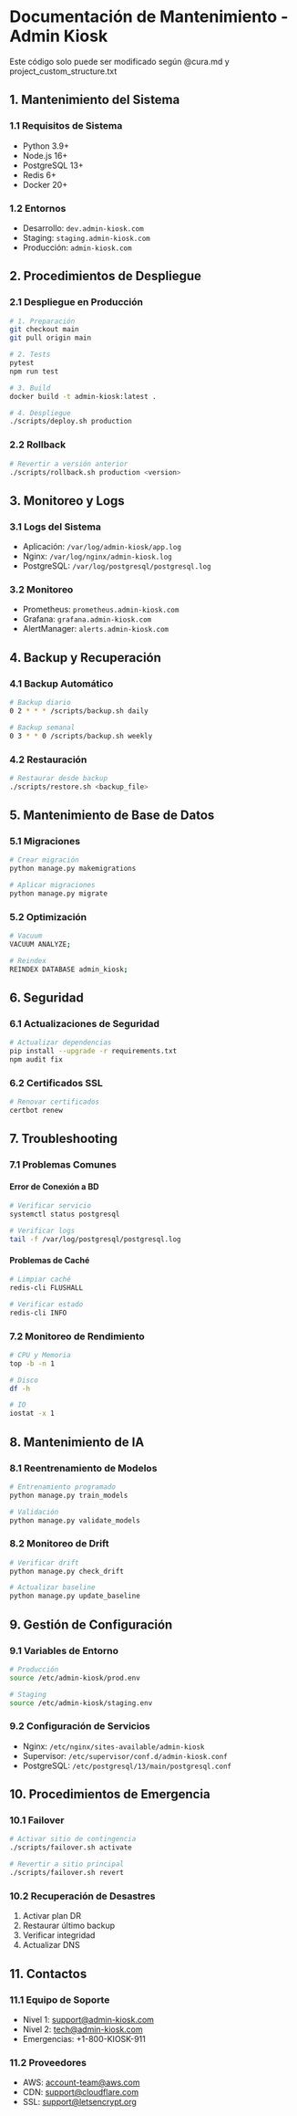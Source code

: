 # Documentación de Mantenimiento - Admin Kiosk
Este código solo puede ser modificado según @cura.md y project_custom_structure.txt

## 1. Mantenimiento del Sistema

### 1.1 Requisitos de Sistema
- Python 3.9+
- Node.js 16+
- PostgreSQL 13+
- Redis 6+
- Docker 20+

### 1.2 Entornos
- Desarrollo: `dev.admin-kiosk.com`
- Staging: `staging.admin-kiosk.com`
- Producción: `admin-kiosk.com`

## 2. Procedimientos de Despliegue

### 2.1 Despliegue en Producción
```bash
# 1. Preparación
git checkout main
git pull origin main

# 2. Tests
pytest
npm run test

# 3. Build
docker build -t admin-kiosk:latest .

# 4. Despliegue
./scripts/deploy.sh production
```

### 2.2 Rollback
```bash
# Revertir a versión anterior
./scripts/rollback.sh production <version>
```

## 3. Monitoreo y Logs

### 3.1 Logs del Sistema
- Aplicación: `/var/log/admin-kiosk/app.log`
- Nginx: `/var/log/nginx/admin-kiosk.log`
- PostgreSQL: `/var/log/postgresql/postgresql.log`

### 3.2 Monitoreo
- Prometheus: `prometheus.admin-kiosk.com`
- Grafana: `grafana.admin-kiosk.com`
- AlertManager: `alerts.admin-kiosk.com`

## 4. Backup y Recuperación

### 4.1 Backup Automático
```bash
# Backup diario
0 2 * * * /scripts/backup.sh daily

# Backup semanal
0 3 * * 0 /scripts/backup.sh weekly
```

### 4.2 Restauración
```bash
# Restaurar desde backup
./scripts/restore.sh <backup_file>
```

## 5. Mantenimiento de Base de Datos

### 5.1 Migraciones
```bash
# Crear migración
python manage.py makemigrations

# Aplicar migraciones
python manage.py migrate
```

### 5.2 Optimización
```bash
# Vacuum
VACUUM ANALYZE;

# Reindex
REINDEX DATABASE admin_kiosk;
```

## 6. Seguridad

### 6.1 Actualizaciones de Seguridad
```bash
# Actualizar dependencias
pip install --upgrade -r requirements.txt
npm audit fix
```

### 6.2 Certificados SSL
```bash
# Renovar certificados
certbot renew
```

## 7. Troubleshooting

### 7.1 Problemas Comunes

#### Error de Conexión a BD
```bash
# Verificar servicio
systemctl status postgresql

# Verificar logs
tail -f /var/log/postgresql/postgresql.log
```

#### Problemas de Caché
```bash
# Limpiar caché
redis-cli FLUSHALL

# Verificar estado
redis-cli INFO
```

### 7.2 Monitoreo de Rendimiento
```bash
# CPU y Memoria
top -b -n 1

# Disco
df -h

# IO
iostat -x 1
```

## 8. Mantenimiento de IA

### 8.1 Reentrenamiento de Modelos
```bash
# Entrenamiento programado
python manage.py train_models

# Validación
python manage.py validate_models
```

### 8.2 Monitoreo de Drift
```bash
# Verificar drift
python manage.py check_drift

# Actualizar baseline
python manage.py update_baseline
```

## 9. Gestión de Configuración

### 9.1 Variables de Entorno
```bash
# Producción
source /etc/admin-kiosk/prod.env

# Staging
source /etc/admin-kiosk/staging.env
```

### 9.2 Configuración de Servicios
- Nginx: `/etc/nginx/sites-available/admin-kiosk`
- Supervisor: `/etc/supervisor/conf.d/admin-kiosk.conf`
- PostgreSQL: `/etc/postgresql/13/main/postgresql.conf`

## 10. Procedimientos de Emergencia

### 10.1 Failover
```bash
# Activar sitio de contingencia
./scripts/failover.sh activate

# Revertir a sitio principal
./scripts/failover.sh revert
```

### 10.2 Recuperación de Desastres
1. Activar plan DR
2. Restaurar último backup
3. Verificar integridad
4. Actualizar DNS

## 11. Contactos

### 11.1 Equipo de Soporte
- Nivel 1: support@admin-kiosk.com
- Nivel 2: tech@admin-kiosk.com
- Emergencias: +1-800-KIOSK-911

### 11.2 Proveedores
- AWS: account-team@aws.com
- CDN: support@cloudflare.com
- SSL: support@letsencrypt.org 
